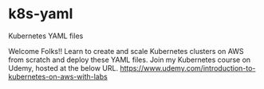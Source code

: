 # k8s-yaml
Kubernetes YAML files

Welcome Folks!!
Learn to create and scale Kubernetes clusters on AWS from scratch and deploy these YAML files. 
Join my Kubernetes course on Udemy, hosted at the below URL.
https://www.udemy.com/introduction-to-kubernetes-on-aws-with-labs
